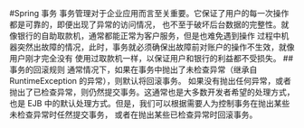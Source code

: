 #Spring 事务
事务管理对于企业应用而言至关重要。它保证了用户的每一次操作都是可靠的，即便出现了异常的访问情况，
也不至于破坏后台数据的完整性。就像银行的自助取款机，通常都能正常为客户服务，但是也难免遇到操作
过程中机器突然出故障的情况，此时，事务就必须确保出故障前对账户的操作不生效，就像用户刚才完全没有
使用过取款机一样，以保证用户和银行的利益都不受损失。
##事务的回滚规则
通常情况下，如果在事务中抛出了未检查异常（继承自 RuntimeException 的异常），则默认将回滚事务。
如果没有抛出任何异常，或者抛出了已检查异常，则仍然提交事务。这通常也是大多数开发者希望的处理方式，
也是 EJB 中的默认处理方式。但是，我们可以根据需要人为控制事务在抛出某些未检查异常时任然提交事务，
或者在抛出某些已检查异常时回滚事务。